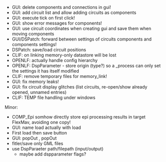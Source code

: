 - GUI: delete components and connections in gui!
- GUI: add circuit list and allow adding circuits as components
- GUI: execute tick on first click!
- GUI: show error messages for components!
- GUI: use circuit coordinates when creating gui and save them when moving components
- GUI/DSPatch: forward between settings of circuits components and components settings!
- DSPatch: save/load circuit positions
- CLIF: on linking memory-only datastore will be lost
- OPENLF: actually handle config hierarchy
- OPENLF: DspParameter - store origin (type?) so a _process can only set the settings it has itself modified
- CLIF: remove temporary files for memory_link!
- GUI: fix memory leaks!
- GUI: fix circuit display glitches (list circuits, re-open/show already opened, unnamed entries)
- CLIF: TEMP file handling under windows

Minor:
- COMP_Epi somhow directly store epi processing results in target FlexMav, avoiding one copy!
- GUI: name load actually with load
- First load then save button
- GUI: popOut , popOut
- fitler/save only GML files
- use DspParaeter path/filepath (input/output)
  - maybe add dspparameter flags?